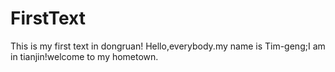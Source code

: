 # FirstText
This is my first text in dongruan!
Hello,everybody.my name is Tim-geng;I am in tianjin!welcome to my hometown.
